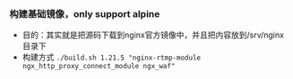 ### 构建基础镜像，only support alpine
- 目的：其实就是把源码下载到nginx官方镜像中，并且把内容放到/srv/nginx 目录下
- 构建方式
  `./build.sh 1.21.5 "nginx-rtmp-module ngx_http_proxy_connect_module ngx_waf"`